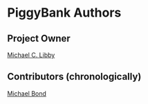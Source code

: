 # PiggyBank Authors

## Project Owner 

[Michael C. Libby](mailto:m@mlibby.com)

## Contributors (chronologically)

[Michael Bond](https://github.com/codemonkey85)